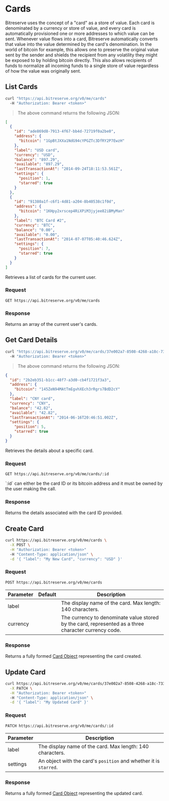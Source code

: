 # Cards

Bitreserve uses the concept of a "card" as a store of value. Each card is denominated by a currency or store of value, and every card is automatically provisioned one or more addresses to which value can be sent. Whenever value flows into a card, Bitreserve automatically converts that value into the value determined by the card's denomination. In the world of bitcoin for example, this allows one to preserve the original value sent by the sender and shields the recipient from any volatility they might be exposed to by holding bitcoin directly. This also allows recipients of funds to normalize all incoming funds to a single store of value regardless of how the value was originally sent.

## List Cards

```bash
curl "https://api.bitreserve.org/v0/me/cards"
  -H "Authorization: Bearer <token>"
```

> The above command returns the following JSON:

```json
[
  {
    "id": "ade869d8-7913-4f67-bb4d-72719f0a2be0",
    "address": {
      "bitcoin": "1GpBtJXXa1NdG94cYPGZTc3DfRY2P7EwzH"
    },
    "label": "USD card",
    "currency": "USD",
    "balance": "897.29",
    "available": "897.29",
    "lastTransactionAt": "2014-09-24T18:11:53.561Z",
    "settings": {
      "position": 1,
      "starred": true
    }
  },
  {
    "id": "91380a1f-c6f1-4d81-a204-8b40538c1f0d",
    "address": {
      "bitcoin": "1KHpy2xrscep4RiXPiM3jyjee82iBMyMan"
    },
    "label": "BTC Card #2",
    "currency": "BTC",
    "balance": "0.00",
    "available": "0.00",
    "lastTransactionAt": "2014-07-07T05:40:46.624Z",
    "settings": {
      "position": 7,
      "starred": true
    }
  }
]
```

Retrieves a list of cards for the current user.

### Request

`GET https://api.bitreserve.org/v0/me/cards`

### Response

Returns an array of the current user's cards.

## Get Card Details

```bash
curl "https://api.bitreserve.org/v0/me/cards/37e002a7-8508-4268-a18c-7335a6ddf24b"
  -H "Authorization: Bearer <token>"
```

> The above command returns the following JSON:

```json
{
  "id": "2b2eb351-b1cc-48f7-a3d0-cb4f1721f3a3",
  "address": {
    "bitcoin": "145ZeN94MAtTmEgvhXEch3rRgrs7BdD2cY"
  },
  "label": "CNY card",
  "currency": "CNY",
  "balance": "42.82",
  "available": "42.82",
  "lastTransactionAt": "2014-06-16T20:46:51.002Z",
  "settings": {
    "position": 5,
    "starred": true
  }
}
```

Retrieves the details about a specific card.

### Request

`GET https://api.bitreserve.org/v0/me/cards/:id`

<aside class="notice">`:id` can either be the card ID or its bitcoin address and it must be owned by the user making the call.</aside>

### Response

Returns the details associated with the card ID provided.

## Create Card

```bash
curl https://api.bitreserve.org/v0/me/cards \
  -X POST \
  -H "Authorization: Bearer <token>"
  -H "Content-Type: application/json" \
  -d '{ "label": "My New Card", "currency": "USD" }'
```

### Request

`POST https://api.bitreserve.org/v0/me/cards`

Parameter | Default |  Description
--------- | ----------- | -----------
label | | The display name of the card. Max length: 140 characters.
currency | | The currency to denominate value stored by the card, represented as a three character currency code.

### Response

Returns a fully formed [Card Object](#card-object) representing the card created.

## Update Card

```bash
curl https://api.bitreserve.org/v0/me/cards/37e002a7-8508-4268-a18c-7335a6ddf24b \
  -X PATCH \
  -H "Authorization: Bearer <token>"
  -H "Content-Type: application/json" \
  -d '{ "label": "My Updated Card" }'
```

### Request

`PATCH https://api.bitreserve.org/v0/me/cards/:id`

Parameter | Description
--------- | -----------
label | The display name of the card. Max length: 140 characters.
settings | An object with the card's `position` and whether it is `starred`.

### Response

Returns a fully formed [Card Object](#card-object) representing the updated card.
